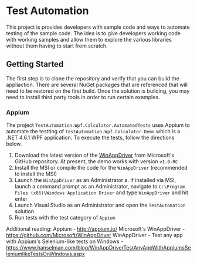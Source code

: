 # Test Automation
This project is provides developers with sample code and ways to automate testing of the sample code. The idea is to give developers working code with working samples and allow them to explore the various libraries without them having to start from scratch.

## Getting Started
The first step is to clone the repository and verify that you can build the appliaction. There are several NuGet packages that are referenced that will need to be restored on the first build. Once the solution is building, you may need to install third party tools in order to run certain examples.

### Appium
The project `TestAutomation.Wpf.Calculator.AutomatedTests` uses Appium to automate the testting of `TestAutomation.Wpf.Calculator.Demo` which is a .NET 4.6.1 WPF application. To execute the tests, follow the directions below.

1. Download the latest version of the [WinAppDriver](https://github.com/Microsoft/WinAppDriver/releases/latest) from Microsoft's GitHub repository. At present, the demo works with version `v1.0-RC`
2. Install the MSI or compile the code for the `WinAppDriver` (recommended to install the MSI)
3. Launch the `WinAppDriver` as an Administrator
   a. If installed via MSI, launch a command prompt as an Administrator, navigate to `C:\Program Files (x86)\Windows Application Driver` and type `WinAppDriver` and hit enter
4. Launch Visual Studio as an Administrator and open the `TestAutomation` solution
5. Run tests with the test category of `Appium`

Additional reading:
Appium - <http://appium.io/>
Microsoft's WinAppDriver - <https://github.com/Microsoft/WinAppDriver>
WinAppDriver - Test any app with Appium's Selenium-like tests on Windows - <https://www.hanselman.com/blog/WinAppDriverTestAnyAppWithAppiumsSeleniumlikeTestsOnWindows.aspx>